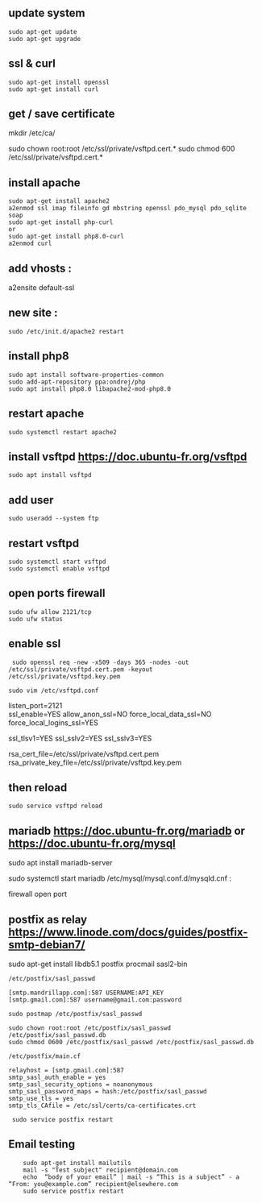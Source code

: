 ## update system

    sudo apt-get update 
    sudo apt-get upgrade

## ssl & curl
    sudo apt-get install openssl
    sudo apt-get install curl

## get / save certificate

  mkdir /etc/ca/
    
sudo chown root:root /etc/ssl/private/vsftpd.cert.*
sudo chmod 600 /etc/ssl/private/vsftpd.cert.*
  
## install apache

    sudo apt-get install apache2
    a2enmod ssl imap fileinfo gd mbstring openssl pdo_mysql pdo_sqlite soap
    sudo apt-get install php-curl
    or
    sudo apt-get install php8.0-curl
    a2enmod curl

## add vhosts : 

  a2ensite default-ssl

## new site : 

    sudo /etc/init.d/apache2 restart
    
    
##  install php8
  
    sudo apt install software-properties-common
    sudo add-apt-repository ppa:ondrej/php
    sudo apt install php8.0 libapache2-mod-php8.0
  
##  restart apache
  
    sudo systemctl restart apache2
  
##  install vsftpd https://doc.ubuntu-fr.org/vsftpd
  
    sudo apt install vsftpd
  
##  add user
  
    sudo useradd --system ftp

##  restart vsftpd
  
    sudo systemctl start vsftpd
    sudo systemctl enable vsftpd
  
##  open ports firewall 
  
    sudo ufw allow 2121/tcp
    sudo ufw status
    
##  enable ssl
  
  
     sudo openssl req -new -x509 -days 365 -nodes -out /etc/ssl/private/vsftpd.cert.pem -keyout /etc/ssl/private/vsftpd.key.pem
     
    sudo vim /etc/vsftpd.conf
    
listen_port=2121   
ssl_enable=YES
allow_anon_ssl=NO
force_local_data_ssl=NO
force_local_logins_ssl=YES

ssl_tlsv1=YES
ssl_sslv2=YES
ssl_sslv3=YES

rsa_cert_file=/etc/ssl/private/vsftpd.cert.pem
rsa_private_key_file=/etc/ssl/private/vsftpd.key.pem
   
 ## then reload   
    sudo service vsftpd reload
    
    
## mariadb https://doc.ubuntu-fr.org/mariadb or https://doc.ubuntu-fr.org/mysql


sudo apt install mariadb-server

sudo systemctl start mariadb
 /etc/mysql/mysql.conf.d/mysqld.cnf :

firewall open port 


## postfix as relay https://www.linode.com/docs/guides/postfix-smtp-debian7/

sudo apt-get install libdb5.1 postfix procmail sasl2-bin

    /etc/postfix/sasl_passwd

    [smtp.mandrillapp.com]:587 USERNAME:API_KEY
    [smtp.gmail.com]:587 username@gmail.com:password
   
    sudo postmap /etc/postfix/sasl_passwd
   
    sudo chown root:root /etc/postfix/sasl_passwd /etc/postfix/sasl_passwd.db
    sudo chmod 0600 /etc/postfix/sasl_passwd /etc/postfix/sasl_passwd.db
 
    /etc/postfix/main.cf
 
    relayhost = [smtp.gmail.com]:587
    smtp_sasl_auth_enable = yes
    smtp_sasl_security_options = noanonymous
    smtp_sasl_password_maps = hash:/etc/postfix/sasl_passwd
    smtp_use_tls = yes
    smtp_tls_CAfile = /etc/ssl/certs/ca-certificates.crt

     sudo service postfix restart
 
## Email testing

        sudo apt-get install mailutils  
        mail -s "Test subject" recipient@domain.com
        echo  “body of your email” | mail -s “This is a subject” - a “From: you@example.com” recipient@elsewhere.com
        sudo service postfix restart
